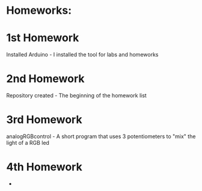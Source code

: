 # Homeworks:

# 1st Homework
Installed Arduino - I installed the tool for labs and homeworks

# 2nd Homework
Repository created - The beginning of the homework list

# 3rd Homework
analogRGBcontrol - A short program that uses 3 potentiometers to "mix" the light of a RGB led

# 4th Homework
- 
